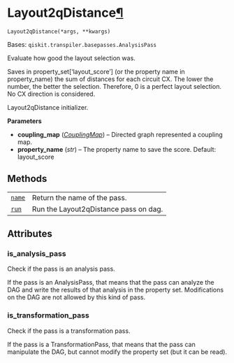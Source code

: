 # Layout2qDistance[¶](#layout2qdistance "Permalink to this headline")

<span id="undefined" />

`Layout2qDistance(*args, **kwargs)`

Bases: `qiskit.transpiler.basepasses.AnalysisPass`

Evaluate how good the layout selection was.

Saves in property\_set\[‘layout\_score’] (or the property name in property\_name) the sum of distances for each circuit CX. The lower the number, the better the selection. Therefore, 0 is a perfect layout selection. No CX direction is considered.

Layout2qDistance initializer.

**Parameters**

*   **coupling\_map** ([*CouplingMap*](qiskit.transpiler.CouplingMap#qiskit.transpiler.CouplingMap "qiskit.transpiler.CouplingMap")) – Directed graph represented a coupling map.
*   **property\_name** (*str*) – The property name to save the score. Default: layout\_score

## Methods

|                                                                                                                                                          |                                       |
| -------------------------------------------------------------------------------------------------------------------------------------------------------- | ------------------------------------- |
| [`name`](qiskit.transpiler.passes.Layout2qDistance.name#qiskit.transpiler.passes.Layout2qDistance.name "qiskit.transpiler.passes.Layout2qDistance.name") | Return the name of the pass.          |
| [`run`](qiskit.transpiler.passes.Layout2qDistance.run#qiskit.transpiler.passes.Layout2qDistance.run "qiskit.transpiler.passes.Layout2qDistance.run")     | Run the Layout2qDistance pass on dag. |

## Attributes

<span id="undefined" />

### is\_analysis\_pass

Check if the pass is an analysis pass.

If the pass is an AnalysisPass, that means that the pass can analyze the DAG and write the results of that analysis in the property set. Modifications on the DAG are not allowed by this kind of pass.

<span id="undefined" />

### is\_transformation\_pass

Check if the pass is a transformation pass.

If the pass is a TransformationPass, that means that the pass can manipulate the DAG, but cannot modify the property set (but it can be read).
